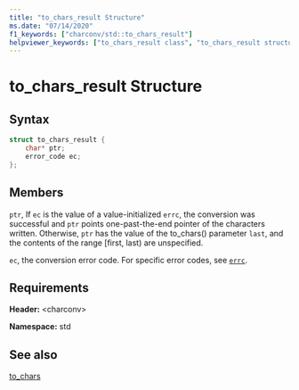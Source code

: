 ```yaml
---
title: "to_chars_result Structure"
ms.date: "07/14/2020"
f1_keywords: ["charconv/std::to_chars_result"]
helpviewer_keywords: ["to_chars_result class", "to_chars_result structure"]
---
```

# to_chars_result Structure

## Syntax

```cpp
struct to_chars_result {
    char* ptr;
    error_code ec;
};
```

## Members

`ptr`, If `ec` is the value of a value-initialized `errc`, the conversion was successful
and `ptr` points one-past-the-end pointer of the characters written. Otherwise, `ptr` has the value of the to_chars() parameter `last`, and the contents of the range \[first, last) are unspecified.

`ec`, the conversion error code. For specific error codes, see [`errc`](system-error-enums.md#errc).

## Requirements

**Header:** \<charconv>

**Namespace:** std

## See also

[to_chars](charconv-functions.md#to_chars)
